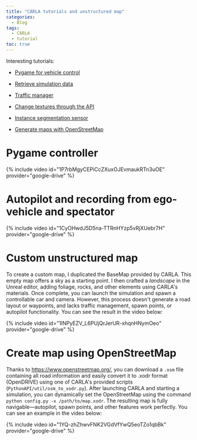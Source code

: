 ```yaml
---
title: "CARLA tutorials and unstructured map"
categories:
  - Blog
tags:
  - CARLA
  - tutorial
toc: true
---
```

Interesting tutorials:


- [Pygame for vehicle control](https://carla.readthedocs.io/en/latest/tuto_G_pygame/)

- [Retrieve simulation data](https://carla.readthedocs.io/en/latest/tuto_G_retrieve_data/)

- [Traffic manager](https://carla.readthedocs.io/en/latest/tuto_G_traffic_manager/)

- [Change textures through the API](https://carla.readthedocs.io/en/latest/tuto_G_texture_streaming/)

- [Instance segmentation sensor](https://carla.readthedocs.io/en/latest/tuto_G_instance_segmentation_sensor/)

- [Generate maps with OpenStreetMap](https://carla.readthedocs.io/en/latest/tuto_G_openstreetmap/)

# Pygame controller

{% include video id="1P7rbMgyCEPiCcZXuxOJEvmaukRTn3uOE" provider="google-drive" %}

# Autopilot and recording from ego-vehicle and spectator

{% include video id="1CyOHwdJ5D5na-TTRnHYzp5vRjXUebr7H" provider="google-drive" %}

# Custom unstructured map

To create a custom map, I duplicated the BaseMap provided by CARLA. This empty map offers a sky as a starting point. I then crafted a *landscape* in the Unreal editor, adding foliage, rocks, and other elements using CARLA's materials. Once complete, you can launch the simulation and spawn a controllable car and camera. However, this process doesn't generate a road layout or waypoints, and lacks traffic management, spawn points, or autopilot functionality. You can see the result in the video below:

{% include video id="1INPyEZV_L6PUjQrJerUR-xhqnHNymOeo" provider="google-drive" %}

# Create map using OpenStreetMap

Thanks to <https://www.openstreetmap.org/>, you can download a `.osm` file containing all road information and easily convert it to .xodr format (OpenDRIVE) using one of CARLA's provided scripts (`PythonAPI/util/osm_to_xodr.py`). After launching CARLA and starting a simulation, you can dynamically set the OpenStreetMap using the command `python config.py -x /path/to/map.xodr`. The resulting map is fully navigable—autopilot, spawn points, and other features work perfectly. You can see an example in the video below:

{% include video id="1YQ-zhZhwvFNK2VGdVfYwQ5eoTZo1qbBk" provider="google-drive" %}